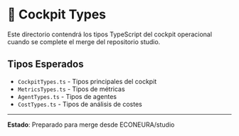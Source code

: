 # 📝 Cockpit Types

Este directorio contendrá los tipos TypeScript del cockpit operacional cuando se complete el merge del repositorio studio.

## Tipos Esperados

- `CockpitTypes.ts` - Tipos principales del cockpit
- `MetricsTypes.ts` - Tipos de métricas
- `AgentTypes.ts` - Tipos de agentes
- `CostTypes.ts` - Tipos de análisis de costes

---

**Estado**: Preparado para merge desde ECONEURA/studio